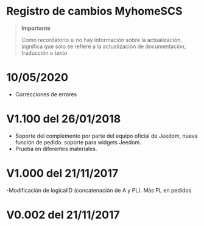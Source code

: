 # Registro de cambios MyhomeSCS

>**Importante**
>
>Como recordatorio si no hay información sobre la actualización, significa que solo se refiere a la actualización de documentación, traducción o texto

# 10/05/2020

- Correcciones de errores

# V1.100 del 26/01/2018

- Soporte del complemento por parte del equipo oficial de Jeedom, nueva función de pedido. soporte para widgets Jeedom.
- Prueba en diferentes materiales.

# V1.000 del 21/11/2017 

-Modificación de logicalID (concatenación de A y PL). Más PL en pedidos

# V0.002 del 21/11/2017 

